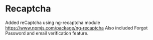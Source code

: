 # Recaptcha

Added reCaptcha using ng-recaptcha module https://www.npmjs.com/package/ng-recaptcha
Also included Forgot Password and email verification feature.